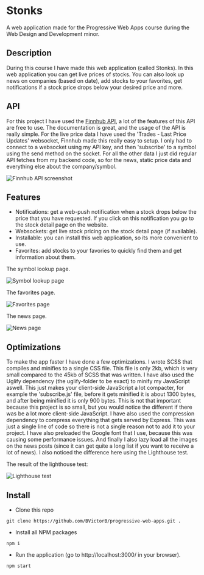 # Stonks
A web application made for the Progressive Web Apps course during the Web Design and Development minor.

## Description
During this course I have made this web application (called Stonks). In this web application you can get live prices of stocks. You can also look up news on companies (based on date), add stocks to your favorites, get notifications if a stock price drops below your desired price and more.

## API
For this project I have used the [Finnhub API](https://finnhub.io/docs/api), a lot of the features of this API are free to use. The documentation is great, and the usage of the API is really simple. For the live price data I have used the 'Trades - Last Price Updates' websocket, Finnhub made this really easy to setup. I only had to connect to a websocket using my API key, and then 'subscribe' to a symbol using the send method on the socket. For all the other data I just did regular API fetches from my backend code, so for the news, static price data and everything else about the company/symbol.  

![Finnhub API screenshot](https://user-images.githubusercontent.com/10921830/113425863-dd4a9580-93d2-11eb-9b0e-3bf0658a2be4.png)

## Features
- Notifications: get a web-push notification when a stock drops below the price that you have requested. If you click on this notification you go to the stock detail page on the website.
- Websockets: get live stock pricing on the stock detail page (if available). 
- Installable: you can install this web application, so its more convenient to use.
- Favorites: add stocks to your favories to quickly find them and get information about them.

The symbol lookup page.  

![Symbol lookup page](https://user-images.githubusercontent.com/10921830/113425873-e0458600-93d2-11eb-91e4-44aca2d62590.png)  

The favorites page.  

![Favorites page](https://user-images.githubusercontent.com/10921830/113425924-fa7f6400-93d2-11eb-806a-1fbacf2d7770.png)  

The news page.  

![News page](https://user-images.githubusercontent.com/10921830/113425943-ff441800-93d2-11eb-8da2-966eb17d1519.png)  

## Optimizations
To make the app faster I have done a few optimizations. I wrote SCSS that compiles and minifies to a single CSS file. This file is only 2kb, which is very small compared to the 45kb of SCSS that was written. I have also used the Uglify dependency (the uglify-folder to be exact) to minify my JavaScript aswell. This just makes your client-side JavaScript a lot compacter, for example the 'subscribe.js' file, before it gets minified it is about 1300 bytes, and after being minified it is only 900 bytes. This is not that important because this project is so small, but you would notice the different if there was be a lot more client-side JavaScript.
I have also used the compression dependency to compress everything that gets served by Express. This was just a single line of code so there is not a single reason not to add it to your project. I have also preloaded the Google font that I use, because this was causing some performance issues. And finally I also lazy load all the images on the news posts (since it can get quite a long list if you want to receive a lot of news). I also noticed the difference here using the Lighthouse test.

The result of the lighthouse test:  

![Lighthouse test](https://user-images.githubusercontent.com/10921830/113428186-a24a6100-93d6-11eb-9128-36256ec40dcf.png)  

## Install

- Clone this repo
```
git clone https://github.com/BVictorB/progressive-web-apps.git .
```
- Install all NPM packages
```
npm i
```
- Run the application (go to http://localhost:3000/ in your browser).
```
npm start
```
